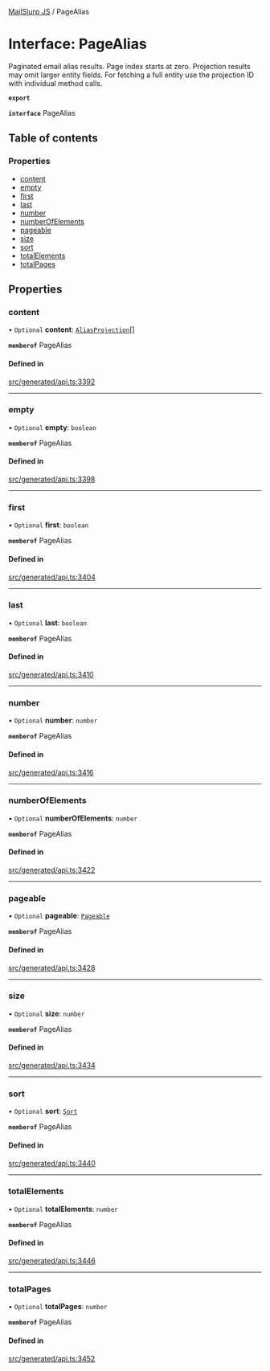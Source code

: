 [MailSlurp JS](../README.md) / PageAlias

# Interface: PageAlias

Paginated email alias results. Page index starts at zero. Projection results may omit larger entity fields. For fetching a full entity use the projection ID with individual method calls.

**`export`**

**`interface`** PageAlias

## Table of contents

### Properties

- [content](PageAlias.md#content)
- [empty](PageAlias.md#empty)
- [first](PageAlias.md#first)
- [last](PageAlias.md#last)
- [number](PageAlias.md#number)
- [numberOfElements](PageAlias.md#numberofelements)
- [pageable](PageAlias.md#pageable)
- [size](PageAlias.md#size)
- [sort](PageAlias.md#sort)
- [totalElements](PageAlias.md#totalelements)
- [totalPages](PageAlias.md#totalpages)

## Properties

### content

• `Optional` **content**: [`AliasProjection`](AliasProjection.md)[]

**`memberof`** PageAlias

#### Defined in

[src/generated/api.ts:3392](https://github.com/mailslurp/mailslurp-client/blob/5a5ba59/src/generated/api.ts#L3392)

___

### empty

• `Optional` **empty**: `boolean`

**`memberof`** PageAlias

#### Defined in

[src/generated/api.ts:3398](https://github.com/mailslurp/mailslurp-client/blob/5a5ba59/src/generated/api.ts#L3398)

___

### first

• `Optional` **first**: `boolean`

**`memberof`** PageAlias

#### Defined in

[src/generated/api.ts:3404](https://github.com/mailslurp/mailslurp-client/blob/5a5ba59/src/generated/api.ts#L3404)

___

### last

• `Optional` **last**: `boolean`

**`memberof`** PageAlias

#### Defined in

[src/generated/api.ts:3410](https://github.com/mailslurp/mailslurp-client/blob/5a5ba59/src/generated/api.ts#L3410)

___

### number

• `Optional` **number**: `number`

**`memberof`** PageAlias

#### Defined in

[src/generated/api.ts:3416](https://github.com/mailslurp/mailslurp-client/blob/5a5ba59/src/generated/api.ts#L3416)

___

### numberOfElements

• `Optional` **numberOfElements**: `number`

**`memberof`** PageAlias

#### Defined in

[src/generated/api.ts:3422](https://github.com/mailslurp/mailslurp-client/blob/5a5ba59/src/generated/api.ts#L3422)

___

### pageable

• `Optional` **pageable**: [`Pageable`](Pageable.md)

**`memberof`** PageAlias

#### Defined in

[src/generated/api.ts:3428](https://github.com/mailslurp/mailslurp-client/blob/5a5ba59/src/generated/api.ts#L3428)

___

### size

• `Optional` **size**: `number`

**`memberof`** PageAlias

#### Defined in

[src/generated/api.ts:3434](https://github.com/mailslurp/mailslurp-client/blob/5a5ba59/src/generated/api.ts#L3434)

___

### sort

• `Optional` **sort**: [`Sort`](Sort.md)

**`memberof`** PageAlias

#### Defined in

[src/generated/api.ts:3440](https://github.com/mailslurp/mailslurp-client/blob/5a5ba59/src/generated/api.ts#L3440)

___

### totalElements

• `Optional` **totalElements**: `number`

**`memberof`** PageAlias

#### Defined in

[src/generated/api.ts:3446](https://github.com/mailslurp/mailslurp-client/blob/5a5ba59/src/generated/api.ts#L3446)

___

### totalPages

• `Optional` **totalPages**: `number`

**`memberof`** PageAlias

#### Defined in

[src/generated/api.ts:3452](https://github.com/mailslurp/mailslurp-client/blob/5a5ba59/src/generated/api.ts#L3452)
